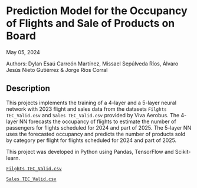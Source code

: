 # Prediction Model for the Occupancy of Flights and Sale of Products on Board

May 05, 2024

Authors: Dylan Esaú Carreón Martínez, Missael Sepúlveda Ríos, Álvaro Jesús Nieto Gutiérrez & Jorge Ríos Corral

## Description

This projects implements the training of a 4-layer and a 5-layer neural network with 2023 flight and sales data from the datasets `Filghts TEC_Valid.csv` and `Sales TEC_Valid.csv` provided by Viva Aerobus. The 4-layer NN forecasts the occupancy of flights to estimate the number of passengers for flights scheduled for 2024 and part of 2025. The 5-layer NN uses the forecasted occupancy and predicts the number of products sold by category per flight for flights scheduled for 2024 and part of 2025.

This project was developed in Python using Pandas, TensorFlow and Scikit-learn.

[`Filghts TEC_Valid.csv`](https://drive.google.com/file/d/1h4GvP8it_wwJsvtJekbBTY8qKGGOUV_s/view)

[`Sales TEC_Valid.csv`](https://drive.google.com/file/d/1Kf0UIkgDdlrkdKBU1IAUpJrYx-0KdK78/view)

##


